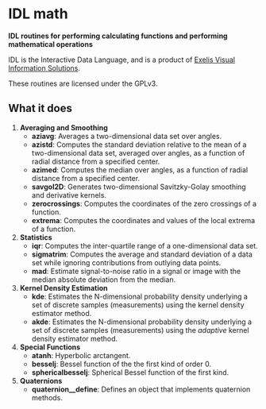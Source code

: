 # IDL math

**IDL routines for performing calculating functions and
performing mathematical operations**

IDL is the Interactive Data Language, and is a product of
[Exelis Visual Information Solutions](http://www.exelisvis.com).

These routines are licensed under the GPLv3.

## What it does

1. **Averaging and Smoothing**
    * **aziavg**: Averages a two-dimensional data set over angles.
    * **azistd**: Computes the standard deviation relative to the mean of
a two-dimensional data set, averaged over angles, as a function of
radial distance from a specified center.
    * **azimed**: Computes the median over angles, as a function of
radial distance from a specified center.
    * **savgol2D**: Generates two-dimensional Savitzky-Golay smoothing
and derivative kernels.
    * **zerocrossings**: Computes the coordinates of the zero crossings
of a function.
    * **extrema**: Computes the coordinates and values of the local
extrema of a function.
2. **Statistics**
    * **iqr**: Computes the inter-quartile range of a one-dimensional data set.
    * **sigmatrim**: Computes the average and standard deviation of a data
set while ignoring contributions from outlying data points.
    * **mad**: Estimate signal-to-noise ratio in a signal or image with
the median absolute deviation from the median.
3. **Kernel Density Estimation**
    * **kde**: Estimates the N-dimensional probability density underlying a set of
discrete samples (measurements) using the kernel density estimator method.
    * **akde**: Estimates the N-dimensional probability density underlying a set of
discrete samples (measurements) using the _adaptive_ kernel density estimator method.
4. **Special Functions**
    * **atanh**: Hyperbolic arctangent.
    * **besselj**: Bessel function of the the first kind of order 0.
    * **sphericalbesselj**: Spherical Bessel function of the first kind.
5. **Quaternions**
    * **quaternion__define**: Defines an object that implements quaternion methods.

